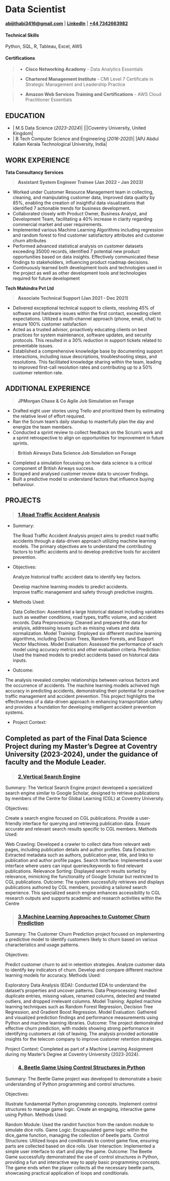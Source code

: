 # Data Scientist
**[abijithabi3416@gmail.com](mailto:abijithabi3416@gmail.com)** | 
**[LinkedIn](https://www.linkedin.com/in/abijithpandath/)** |
**[+44 7342663982](https://wa.me/message/NGSD2WRRP5W5F1)**

#### Technical Skills
Python, SQL, R, Tableau, Excel, AWS
 
#### Certifications
>- **Cisco Networking Academy** -  Data Analytics Essentials 

>- **Chartered Management Institute** - CMI Level 7 Certificate in Strategic Management and Leadership Practice

>- **Amazon Web Services Training and Certifications** - AWS Cloud Practitioner Essentials

## EDUCATION					       		
- | M.S Data Science (_2023-2024_)|                                     |||Coventry University, United Kingdom|
- | B Tech Computer Science and Engineering (_2016-2020_)|            |APJ Abdul Kalam Kerala Technological University, India|

## WORK EXPERIENCE
**Tata Consultancy Services**
>**Assistant System Engineer Trainee (Jan 2022 – Jan 2023)**
- Worked under Customer Resource Management team in collecting, cleaning, and manipulating customer data, Improved data quality by 85%, enabling the creation of insightful data visualizations that identified 7 actionable trends for business development. 
- Collaborated closely with Product Owner, Business Analyst, and Development Team, facilitating a 40% increase in clarity regarding commercial market and user requirements.
- Implemented various Machine Learning Algorithms including regression and random forest to find customer satisfactory attributes and customer churn attributes 
- Performed advanced statistical analysis on customer datasets exceeding 35000 records, identified 7 potential new product opportunities based on data insights. Effectively communicated these findings to stakeholders, influencing product roadmap decisions.
- Continuously learned both development tools and technologies used in the project as well as other development tools and technologies required for future development

**Tech Mahindra Pvt Ltd**  
>**Associate Technical Support (Jan 2021 - Dec 2021)**
- Delivered exceptional technical support to clients, resolving 45% of software and hardware issues within the first contact, exceeding client expectations. Utilized a multi-channel approach (phone, email, chat) to ensure 100% customer satisfaction
- Acted as a trusted advisor, proactively educating clients on best practices for system maintenance, software updates, and security protocols. This resulted in a 30% reduction in support tickets related to preventable issues.
- Established a comprehensive knowledge base by documenting support interactions, including issue descriptions, troubleshooting steps, and resolutions. This facilitated knowledge sharing within the team, leading to improved first-call resolution rates and contributing up to a 50% customer retention rate.

## ADDITIONAL EXPERIENCE
>**JPMorgan Chase & Co Agile Job Simulation on Forage**
- Drafted eight user stories using Trello and prioritized them by estimating the relative level of effort required. 
- Ran the Scrum team’s daily standup to masterfully plan the day and energize the team members. 
- Conducted a sprint review to collect feedback on the Scrum’s work and a sprint retrospective to align on opportunities for improvement in future sprints.
 
>**British Airways Data Science Job Simulation on Forage**
- Completed a simulation focussing on how data science is a critical component of British Airways success. 
- Scraped and analysed customer review data to uncover findings. 
- Built a predictive model to understand factors that influence buying behaviour.

## PROJECTS
> ### [1.Road Traffic Accident Analysis](https://github.com/abijithabi3416/Projects/tree/main/Road%20Traffic%20Accident)

  - Summary:  
    
     The Road Traffic Accident Analysis project aims to predict road traffic accidents through a data-driven approach utilizing machine learning models. The primary objectives are to understand the contributing factors to traffic accidents and to develop predictive 
     tools for accident prevention.

  - Objectives:

    Analyze historical traffic accident data to identify key factors.
      
    Develop machine learning models to predict accidents.<br> 
    Improve traffic management and safety through predictive insights.  
  
  - Methods Used:

    Data Collection: Assembled a large historical dataset including variables such as weather conditions, road types, traffic volume, and accident records.
    Data Preprocessing: Cleaned and prepared the data for analysis, addressing issues such as missing values and data normalization.
    Model Training: Employed six different machine learning algorithms, including Decision Trees, Random Forests, and Support Vector Machines.
    Model Evaluation: Assessed the performance of each model using accuracy metrics and other evaluation criteria.
    Prediction: Used the trained models to predict accidents based on historical data inputs.

  - Outcome:

  The analysis revealed complex relationships between various factors and the occurrence of accidents. The machine learning models achieved high accuracy in predicting accidents, demonstrating their potential for proactive traffic management and accident prevention. 
  This project highlights the effectiveness of a data-driven approach in enhancing transportation safety and provides a foundation for developing intelligent accident prevention systems.

  - Project Context:

  Completed as part of the Final Data Science Project during my Master’s Degree at Coventry University (2023-2024), under the guidance of faculty and the Module Leader.
--- 
> ### [2.Vertical Search Engine](https://github.com/abijithabi3416/Projects/tree/main/Vertical%20Search%20Engine)
Summary:
The Vertical Search Engine project developed a specialized search engine similar to Google Scholar, designed to retrieve publications by members of the Centre for Global Learning (CGL) at Coventry University.

Objectives:

Create a search engine focused on CGL publications.
Provide a user-friendly interface for querying and retrieving publication data.
Ensure accurate and relevant search results specific to CGL members.
Methods Used:

Web Crawling: Developed a crawler to collect data from relevant web pages, including publication details and author profiles.
Data Extraction: Extracted metadata such as authors, publication year, title, and links to publication and author profile pages.
Search Interface: Implemented a user interface where users can input queries/keywords to find relevant publications.
Relevance Sorting: Displayed search results sorted by relevance, mimicking the functionality of Google Scholar but restricted to CGL publications.
Outcome:
The system successfully retrieves and displays publications authored by CGL members, providing a tailored search experience. This specialized search engine enhances accessibility to CGL research outputs and supports academic and research activities within the Centre 

> ### [3.Machine Learning Approaches to Customer Churn Prediction](https://github.com/abijithabi3416/Projects/tree/efa68e5bb27ba2d559c8483b29b4d57243b24257/Machine%20Learning%20Approaches%20to%20Customer%20Churn%20Prediction)
Summary:
The Customer Churn Prediction project focused on implementing a predictive model to identify customers likely to churn based on various characteristics and usage patterns.

Objectives:

Predict customer churn to aid in retention strategies.
Analyze customer data to identify key indicators of churn.
Develop and compare different machine learning models for accuracy.
Methods Used:

Exploratory Data Analysis (EDA): Conducted EDA to understand the dataset’s properties and uncover patterns.
Data Preprocessing: Handled duplicate entries, missing values, renamed columns, detected and treated outliers, and dropped irrelevant columns.
Model Training: Applied machine learning techniques such as Random Forest Regression, Decision Tree Regression, and Gradient Boost Regression.
Model Evaluation: Gathered and visualized prediction findings and performance measurements using Python and machine learning libraries.
Outcome:
The project demonstrated effective churn prediction, with models showing strong performance in identifying customers at risk of leaving. The analysis provided actionable insights for the telecom company to improve customer retention strategies.

Project Context:
Completed as part of a Machine Learning Assignment during my Master’s Degree at Coventry University (2023-2024).
> ### [4. Beetle Game Using Control Structures in Python](https://github.com/abijithabi3416/Projects/tree/main/Beetle%20Game)
Summary:
The Beetle Game project was developed to demonstrate a basic understanding of Python programming and control structures.

Objectives:

Illustrate fundamental Python programming concepts.
Implement control structures to manage game logic.
Create an engaging, interactive game using Python.
Methods Used:

Random Module: Used the randint function from the random module to simulate dice rolls.
Game Logic: Encapsulated game logic within the dice_game function, managing the collection of beetle parts.
Control Structures: Utilized loops and conditionals to control game flow, ensuring parts are collected based on dice rolls.
User Interaction: Implemented a simple user interface to start and play the game.
Outcome:
The Beetle Game successfully demonstrated the use of control structures in Python, providing a fun and interactive way to apply basic programming concepts. The game ends when the player collects all the necessary beetle parts, showcasing practical application of loops and conditionals.
 
